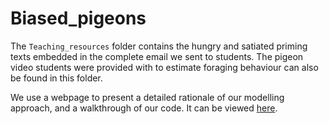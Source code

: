 # Biased_pigeons

The `Teaching_resources` folder contains the hungry and satiated priming texts embedded in the complete email we sent to students. The pigeon video students were provided with to estimate foraging behaviour can also be found in this folder.

We use a webpage to present a detailed rationale of our modelling approach, and a walkthrough of our code. It can be viewed [here](https://tomkeaney.github.io/Biased_pigeons/).

